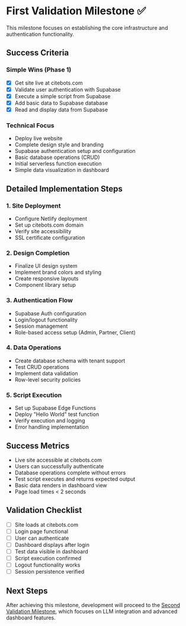 # First Validation Milestone ✅

This milestone focuses on establishing the core infrastructure and authentication functionality.

## Success Criteria

### Simple Wins (Phase 1)
- [x] Get site live at citebots.com
- [x] Validate user authentication with Supabase
- [x] Execute a simple script from Supabase
- [x] Add basic data to Supabase database
- [x] Read and display data from Supabase

### Technical Focus
- Deploy live website
- Complete design style and branding
- Supabase authentication setup and configuration
- Basic database operations (CRUD)
- Initial serverless function execution
- Simple data visualization in dashboard

## Detailed Implementation Steps

### 1. Site Deployment
- Configure Netlify deployment
- Set up citebots.com domain
- Verify site accessibility
- SSL certificate configuration

### 2. Design Completion
- Finalize UI design system
- Implement brand colors and styling
- Create responsive layouts
- Component library setup

### 3. Authentication Flow
- Supabase Auth configuration
- Login/logout functionality
- Session management
- Role-based access setup (Admin, Partner, Client)

### 4. Data Operations
- Create database schema with tenant support
- Test CRUD operations
- Implement data validation
- Row-level security policies

### 5. Script Execution
- Set up Supabase Edge Functions
- Deploy "Hello World" test function
- Verify execution and logging
- Error handling implementation

## Success Metrics

- Live site accessible at citebots.com
- Users can successfully authenticate
- Database operations complete without errors
- Test script executes and returns expected output
- Basic data renders in dashboard view
- Page load times < 2 seconds

## Validation Checklist

- [ ] Site loads at citebots.com
- [ ] Login page functional
- [ ] User can authenticate
- [ ] Dashboard displays after login
- [ ] Test data visible in dashboard
- [ ] Script execution confirmed
- [ ] Logout functionality works
- [ ] Session persistence verified

## Next Steps

After achieving this milestone, development will proceed to the [Second Validation Milestone](./second-milestone.md), which focuses on LLM integration and advanced dashboard features.